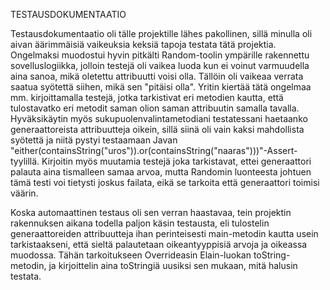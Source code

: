 TESTAUSDOKUMENTAATIO

Testausdokumentaatio oli tälle projektille lähes pakollinen, sillä minulla oli aivan äärimmäisiä vaikeuksia keksiä tapoja testata tätä projektia. Ongelmaksi muodostui hyvin pitkälti Random-toolin ympärille rakennettu sovelluslogiikka, jolloin testejä oli vaikea luoda kun ei voinut varmuudella aina sanoa, mikä oletettu attribuutti voisi olla. Tällöin oli vaikeaa verrata saatua syötettä siihen, mikä sen "pitäisi olla". Yritin kiertää tätä ongelmaa mm. kirjoittamalla testejä, jotka tarkistivat eri metodien kautta, että tulostavatko eri metodit saman olion saman attribuutin samalla tavalla. Hyväksikäytin myös sukupuolenvalintametodiani testatessani haetaanko generaattoreista attribuutteja oikein, sillä siinä oli vain kaksi mahdollista syötettä ja niitä pystyi testaamaan Javan "either(containsString("uros")).or(containsString("naaras")))"-Assert-tyylillä. Kirjoitin myös muutamia testejä joka tarkistavat, ettei generaattori palauta aina tismalleen samaa arvoa, mutta Randomin luonteesta johtuen tämä testi voi tietysti joskus failata, eikä se tarkoita että generaattori toimisi väärin.

Koska automaattinen testaus oli sen verran haastavaa, tein projektin rakennuksen aikana todella paljon käsin testausta, eli tulostelin generaattoreiden attribuutteja ihan perinteisesti main-metodin kautta usein tarkistaakseni, että sieltä palautetaan oikeantyyppisiä arvoja ja oikeassa muodossa. Tähän tarkoitukseen Overrideasin Elain-luokan toString-metodin, ja kirjoittelin aina toStringiä uusiksi sen mukaan, mitä halusin testata.
